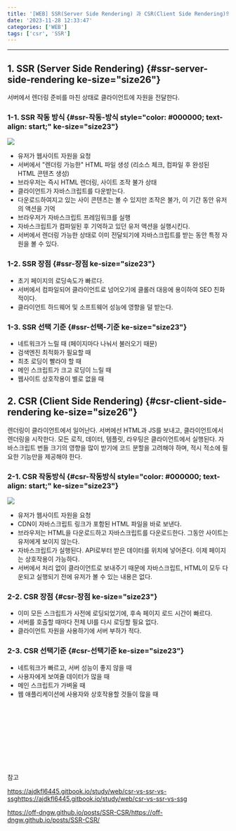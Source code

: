 ```yaml
---
title: '[WEB] SSR(Server Side Rendering) 과 CSR(Client Side Rendering)의 개념 및 차이'
date: '2023-11-28 12:33:47'
categories: ['WEB']
tags: ['csr', 'SSR']
---
```


------------------------------------------------------------------------

## 1. SSR (Server Side Rendering) {#ssr-server-side-rendering ke-size="size26"}

서버에서 렌더링 준비를 마친 상태로 클라이언트에 자원을 전달한다.

### 1-1. SSR 작동 방식 {#ssr-작동-방식 style="color: #000000; text-align: start;" ke-size="size23"}

![](![](![](/images/posts/49/img.png)))

-   유저가 웹사이트 자원을 요청
-   서버에서 "렌더링 가능한" HTML 파일 생성 (리소스 체크, 컴파일 후 완성된 HTML 콘텐츠 생성)
-   브라우저는 즉시 HTML 렌더링, 사이트 조작 불가 상태
-   클라이언트가 자바스크립트를 다운받는다.
-   다운로드하여지고 있는 사이 콘텐츠는 볼 수 있지만 조작은 불가, 이 기간 동안 유저의 액션을 기억
-   브라우저가 자바스크립트 프레임워크를 실행
-   자바스크립트가 컴파일된 후 기억하고 있던 유저 액션을 실행시킨다.
-   서버에서 렌더링 가능한 상태로 이미 전달되기에 자바스크립트를 받는 동안 특정 자원을 볼 수 있다.

### 1-2. SSR 장점 {#ssr-장점 ke-size="size23"}

-   초기 페이지의 로딩속도가 빠르다. 
-   서버에서 컴파일되어 클라이언트로 넘어오기에 클롤러 대응에 용이하여 SEO 친화적이다.
-   클라이언트 하드웨어 및 소프트웨어 성능에 영향을 덜 받는다.

### 1-3. SSR 선택 기준 {#ssr-선택-기준 ke-size="size23"}

-   네트워크가 느릴 때 (페이지마다 나눠서 불러오기 때문)
-   검색엔진 최적화가 필요할 때
-   최초 로딩이 빨라야 할 때
-   메인 스크립트가 크고 로딩이 느릴 때
-   웹사이트 상호작용이 별로 없을 때

## 2. CSR (Client Side Rendering) {#csr-client-side-rendering ke-size="size26"}

렌더링이 클라이언트에서 일어난다. 서버에선 HTML과 JS를 보내고, 클라이언트에서 렌더링을 시작한다. 모든 로직, 데이터, 템플릿, 라우팅은 클라이언트에서 실행된다. 자바스크립트 번들 크기의 영향을 많이 받기에 코드 분할을 고려해야 하며, 적시 적소에 필요한 기능만을 제공해야 한다.

### 2-1. CSR 작동방식 {#csr-작동방식 style="color: #000000; text-align: start;" ke-size="size23"}

![](![](![](/images/posts/49/img_1.png)))

-   유저가 웹사이트 자원을 요청
-   CDN이 자바스크립트 링크가 포함된 HTML 파일을 바로 보낸다.
-   브라우저는 HTML을 다운로드하고 자바스크립트를 다운로드한다. 그동안 사이트는 유저에게 보이지 않는다.
-   자바스크립트가 실행된다. API로부터 받은 데이터를 위치에 넣어준다. 이제 페이지는 상호작용이 가능하다.
-   서버에서 처리 없이 클라이언트로 보내주기 때문에 자바스크립트, HTML이 모두 다운되고 실행되기 전에 유저가 볼 수 있는 내용은 없다.

### 2-2. CSR 장점 {#csr-장점 ke-size="size23"}

-   이미 모든 스크립트가 사전에 로딩되었기에, 후속 페이지 로드 시간이 빠르다.
-   서버를 호출할 때마다 전체 UI를 다시 로딩할 필요 없다.
-   클라이언트 자원을 사용하기에 서버 부하가 적다.

### 2-3. CSR 선택기준 {#csr-선택기준 ke-size="size23"}

-   네트워크가 빠르고, 서버 성능이 좋지 않을 때
-   사용자에게 보여줄 데이터가 많을 때 
-   메인 스크립트가 가벼울 때
-   웹 애플리케이션에 사용자와 상호작용할 것들이 많을 때
 

 

 

 

 

 

참고

https://ajdkfl6445.gitbook.io/study/web/csr-vs-ssr-vs-ssghttps://ajdkfl6445.gitbook.io/study/web/csr-vs-ssr-vs-ssg

https://off-dngw.github.io/posts/SSR-CSR/https://off-dngw.github.io/posts/SSR-CSR/
 


